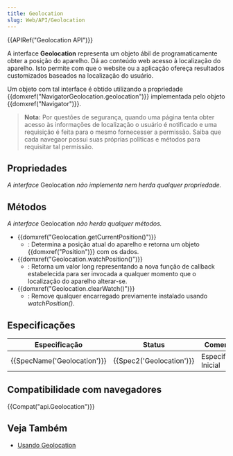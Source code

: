 ```yaml
---
title: Geolocation
slug: Web/API/Geolocation
---
```

{{APIRef("Geolocation API")}}

A interface **Geolocation** representa um objeto ábil de programaticamente obter a posição do aparelho. Dá ao conteúdo web acesso à localização do aparelho. Isto permite com que o website ou a aplicação ofereça resultados customizados baseados na localização do usuário.

Um objeto com tal interface é obtido utilizando a propriedade {{domxref("NavigatorGeolocation.geolocation")}} implementada pelo objeto {{domxref("Navigator")}}.

> **Nota:** Por questões de segurança, quando uma página tenta obter acesso às informações de localização o usuário é notificado e uma requisição é feita para o mesmo fornecesser a permissão. Saiba que cada navegaor possui suas próprias políticas e métodos para requisitar tal permissão.

## Propriedades

_A interface_ Geolocation _não implementa nem herda qualquer propriedade._

## Métodos

_A interface_ Geolocation _não herda qualquer métodos._

- {{domxref("Geolocation.getCurrentPosition()")}}
  - : Determina a posição atual do aparelho e retorna um objeto {{domxref("Position")}} com os dados.
- {{domxref("Geolocation.watchPosition()")}}
  - : Retorna um valor long representando a nova função de callback estabelecida para ser invocada a qualquer momento que o localização do aparelho alterar-se.
- {{domxref("Geolocation.clearWatch()")}}
  - : Remove qualquer encarregado previamente instalado usando _watchPosition()_.

## Especificações

| Especificação                        | Status                           | Comentário            |
| ------------------------------------ | -------------------------------- | --------------------- |
| {{SpecName('Geolocation')}} | {{Spec2('Geolocation')}} | Especificação Inicial |

## Compatibilidade com navegadores

{{Compat("api.Geolocation")}}

## Veja Também

- [Usando Geolocation](/pt-BR/docs/WebAPI/Using_geolocation)
